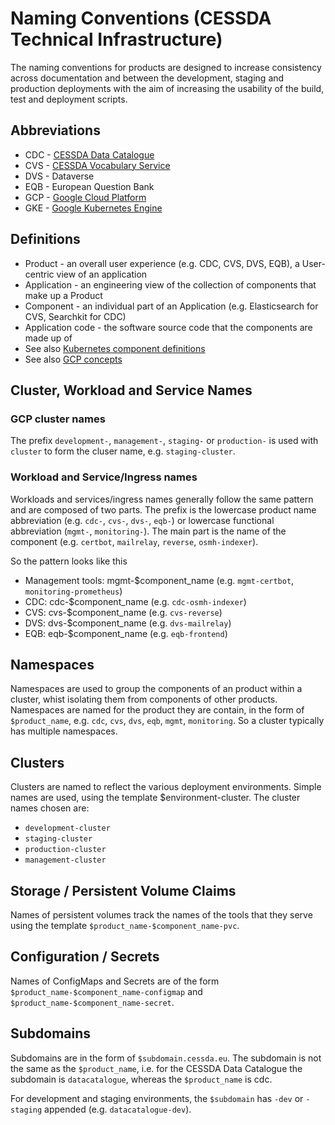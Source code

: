 # Naming Conventions (CESSDA Technical Infrastructure)

The naming conventions for products are designed to increase consistency across documentation and between the development, staging and production deployments with the aim of increasing the usability of the build, test and deployment scripts.

## Abbreviations

* CDC - [CESSDA Data Catalogue](https://datacatalogue.cessda.eu/)
* CVS - [CESSDA Vocabulary Service](https://vocabularies.cessda.eu/#!discover)
* DVS - Dataverse
* EQB - European Question Bank
* GCP - [Google Cloud Platform](https://cloud.google.com)
* GKE - [Google Kubernetes Engine](https://console.cloud.google.com/kubernetes/)

## Definitions

* Product - an overall user experience (e.g. CDC, CVS, DVS, EQB), a User-centric view of an application
* Application - an engineering view of the collection of components that make up a Product
* Component - an individual part of an Application (e.g. Elasticsearch for CVS, Searchkit for CDC)
* Application code - the software source code that the components are made up of
* See also [Kubernetes component definitions](https://kubernetes.io/docs/concepts/overview/components/)
* See also [GCP concepts](https://cloud.google.com/docs/overview/)

## Cluster, Workload and Service Names

### GCP cluster names

The prefix `development-`, `management-`, `staging-` or `production-` is used with `cluster` to form the cluser name, e.g. `staging-cluster`.

### Workload and Service/Ingress names

Workloads and services/ingress names generally follow the same pattern and are composed of two parts. 
The prefix is the lowercase product name abbreviation (e.g. `cdc-`, `cvs-`, `dvs-`, `eqb-`) 
or lowercase functional abbreviation (`mgmt-`, `monitoring-`). The main part is the name of 
the component (e.g. `certbot`, `mailrelay`, `reverse`, `osmh-indexer`).

So the pattern looks like this

* Management tools: mgmt-$component_name (e.g. `mgmt-certbot`, `monitoring-prometheus`)
* CDC: cdc-$component_name (e.g. `cdc-osmh-indexer`)
* CVS: cvs-$component_name (e.g. `cvs-reverse`)
* DVS: dvs-$component_name (e.g. `dvs-mailrelay`)
* EQB: eqb-$component_name (e.g. `eqb-frontend`)

## Namespaces

Namespaces are used to group the components of an product within a cluster, whist isolating them from components of other products. Namespaces are named for the product they are contain, in the form of `$product_name`, e.g. `cdc`, `cvs`, `dvs`, `eqb`, `mgmt`, `monitoring`. So a cluster typically has multiple namespaces.

## Clusters

Clusters are named to reflect the various deployment environments. Simple names are used, using the template $environment-cluster. The cluster names chosen are:

* `development-cluster`
* `staging-cluster`
* `production-cluster`
* `management-cluster`

## Storage / Persistent Volume Claims

Names of persistent volumes track the names of the tools that they serve using the template `$product_name-$component_name-pvc`.

## Configuration / Secrets

Names of ConfigMaps and Secrets are of the form `$product_name-$component_name-configmap` and `$product_name-$component_name-secret`.

## Subdomains

Subdomains are in the form of `$subdomain.cessda.eu`. The subdomain is not the same as the `$product_name`, i.e. for the CESSDA Data Catalogue the subdomain is `datacatalogue`, whereas the `$product_name` is cdc.

For development and staging environments, the `$subdomain` has `-dev` or `-staging` appended (e.g. `datacatalogue-dev`).
